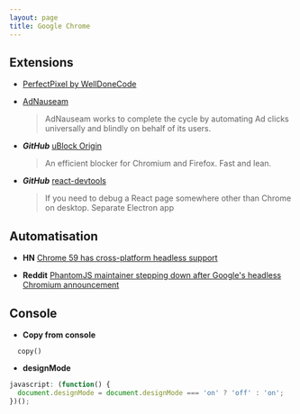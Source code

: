 ```yaml
---
layout: page
title: Google Chrome
---
```


## Extensions

- [PerfectPixel by WellDoneCode](https://chrome.google.com/webstore/detail/perfectpixel-by-welldonec/dkaagdgjmgdmbnecmcefdhjekcoceebi)

- [AdNauseam](https://adnauseam.io)

  > AdNauseam works to complete the cycle by automating Ad clicks universally and blindly on behalf of its users.

- **_GitHub_** [uBlock Origin](https://github.com/gorhill/uBlock)

  > An efficient blocker for Chromium and Firefox. Fast and lean.

- **_GitHub_** [react-devtools](https://github.com/facebook/react-devtools/tree/master/packages/react-devtools)
  > If you need to debug a React page somewhere other than Chrome on desktop.
  > Separate Electron app

## Automatisation

- **HN** [Chrome 59 has cross-platform headless support](https://news.ycombinator.com/item?id=14101233)

- **Reddit** [PhantomJS maintainer stepping down after Google's headless Chromium announcement](https://www.reddit.com/r/javascript/comments/654mnq/phantomjs_maintainer_stepping_down_after_googles/)

## Console

- **Copy from console**

```
  copy()
```

- **designMode**

```js
javascript: (function() {
  document.designMode = document.designMode === 'on' ? 'off' : 'on';
})();
```

